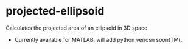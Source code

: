 # projected-ellipsoid
Calculates the projected area of an ellipsoid in 3D space  
* Currently available for MATLAB, will add python veriosn soon(TM).
